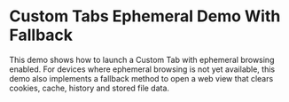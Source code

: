 # Custom Tabs Ephemeral Demo With Fallback

This demo shows how to launch a Custom Tab with ephemeral browsing enabled. 
For devices where ephemeral browsing is not yet available, this demo also
implements a fallback method to open a web view that clears cookies, cache, 
history and stored file data.